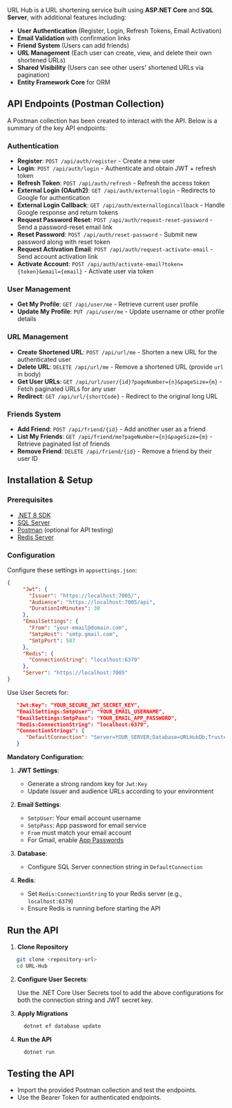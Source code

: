 URL Hub is a URL shortening service built using **ASP.NET Core** and **SQL Server**, with additional features including:
- **User Authentication** (Register, Login, Refresh Tokens, Email Activation)
- **Email Validation** with confirmation links
- **Friend System** (Users can add friends)
- **URL Management** (Each user can create, view, and delete their own shortened URLs)
- **Shared Visibility** (Users can see other users' shortened URLs via pagination)
- **Entity Framework Core** for ORM

## API Endpoints (Postman Collection)

A Postman collection has been created to interact with the API. Below is a summary of the key API endpoints:

### Authentication
- **Register**: `POST /api/auth/register` - Create a new user
- **Login**: `POST /api/auth/login` - Authenticate and obtain JWT + refresh token
- **Refresh Token**: `POST /api/auth/refresh` - Refresh the access token
- **External Login (OAuth2)**: `GET /api/auth/externallogin` - Redirects to Google for authentication
- **External Login Callback**: `GET /api/auth/externallogincallback` - Handle Google response and return tokens
- **Request Password Reset**: `POST /api/auth/request-reset-password` - Send a password-reset email link
- **Reset Password**: `POST /api/auth/reset-password` - Submit new password along with reset token
- **Request Activation Email**: `POST /api/auth/request-activate-email` - Send account activation link
- **Activate Account**: `POST /api/auth/activate-email?token={token}&email={email}` - Activate user via token

### User Management
- **Get My Profile**: `GET /api/user/me` - Retrieve current user profile
- **Update My Profile**: `PUT /api/user/me` - Update username or other profile details

### URL Management
- **Create Shortened URL**: `POST /api/url/me` - Shorten a new URL for the authenticated user
- **Delete URL**: `DELETE /api/url/me` - Remove a shortened URL (provide `url` in body)
- **Get User URLs**: `GET /api/url/user/{id}?pageNumber={n}&pageSize={m}` - Fetch paginated URLs for any user
- **Redirect**: `GET /api/url/{shortCode}` - Redirect to the original long URL

### Friends System
- **Add Friend**: `POST /api/friend/{id}` - Add another user as a friend
- **List My Friends**: `GET /api/friend/me?pageNumber={n}&pageSize={m}` - Retrieve paginated list of friends
- **Remove Friend**: `DELETE /api/friend/{id}` - Remove a friend by their user ID

## Installation & Setup

### Prerequisites
- [.NET 8 SDK](https://dotnet.microsoft.com/download)
- [SQL Server](https://www.microsoft.com/en-us/sql-server/sql-server-downloads)
- [Postman](https://www.postman.com/) (optional for API testing)
- [Redis Server](https://github.com/redis/redis)

### Configuration
Configure these settings in `appsettings.json`:

   ```json
   {
        "Jwt": {
          "Issuer": "https://localhost:7005/",
          "Audience": "https://localhost:7005/api",
          "DurationInMinutes": 30
        },
        "EmailSettings": {
          "From": "your-email@domain.com",
          "SmtpHost": "smtp.gmail.com",
          "SmtpPort": 587
        },
        "Redis": {
          "ConnectionString": "localhost:6379"
        },
        "Server": "https://localhost:7005"
   }
   ```

Use User Secrets for:

   ```json
      "Jwt:Key": "YOUR_SECURE_JWT_SECRET_KEY",
      "EmailSettings:SmtpUser": "YOUR_EMAIL_USERNAME",
      "EmailSettings:SmtpPass": "YOUR_EMAIL_APP_PASSWORD",
      "Redis:ConnectionString": "localhost:6379",
      "ConnectionStrings": {
         "DefaultConnection": "Server=YOUR_SERVER;Database=URLHubDb;Trusted_Connection=True;MultipleActiveResultSets=true"
      }
   ```

**Mandatory Configuration:**
1. **JWT Settings**:
   - Generate a strong random key for `Jwt:Key`
   - Update issuer and audience URLs according to your environment

2. **Email Settings**:
   - `SmtpUser`: Your email account username
   - `SmtpPass`: App password for email service
   - `From` must match your email account
   - For Gmail, enable [App Passwords](https://myaccount.google.com/apppasswords)

3. **Database**:
   - Configure SQL Server connection string in `DefaultConnection`

4. **Redis**:
   - Set `Redis:ConnectionString` to your Redis server (e.g., `localhost:6379`)
   - Ensure Redis is running before starting the API

## Run the API
1. **Clone Repository**
```bash
   git clone <repository-url>
   cd URL-Hub
```
2. **Configure User Secrets**:
     
      Use the .NET Core User Secrets tool to add the above configurations for both the connection string and JWT secret key.

3. **Apply Migrations**
      ```sh
        dotnet ef database update
      ```

4. **Run the API**
      ```sh
        dotnet run
      ```

## Testing the API
- Import the provided Postman collection and test the endpoints.
- Use the Bearer Token for authenticated endpoints.
